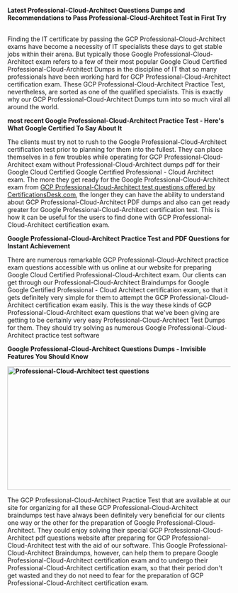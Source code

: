 <p><strong>Latest Professional-Cloud-Architect Questions Dumps and Recommendations to Pass Professional-Cloud-Architect Test in First Try&nbsp;&nbsp; &nbsp;</strong></p>

<p>Finding the IT certificate by passing the GCP Professional-Cloud-Architect exams have become a necessity of IT specialists these days to get stable jobs within their arena. But typically those Google Professional-Cloud-Architect exam refers to a few of their most popular Google Cloud Certified Professional-Cloud-Architect Dumps in the discipline of IT that so many professionals have been working hard for GCP Professional-Cloud-Architect certification exam. These GCP Professional-Cloud-Architect Practice Test, nevertheless, are sorted as one of the qualified specialists. This is exactly why our GCP Professional-Cloud-Architect Dumps turn into so much viral all around the world.</p>

<p><strong>most recent Google Professional-Cloud-Architect Practice Test - Here&#39;s What Google Certified To Say About It&nbsp;&nbsp; &nbsp;</strong></p>

<p>The clients must try not to rush to the Google Professional-Cloud-Architect certification test prior to planning for them into the fullest. They can place themselves in a few troubles while operating for GCP Professional-Cloud-Architect exam without Professional-Cloud-Architect dumps pdf for their Google Cloud Certified Google Certified Professional - Cloud Architect exam. The more they get ready for the Google Professional-Cloud-Architect exam from <a href="https://www.certificationsdesk.com/google/real-Professional-Cloud-Architect-exam-questions.html">GCP Professional-Cloud-Architect test questions offered by CertificationsDesk.com</a>,&nbsp;the longer they can have the ability to understand about GCP Professional-Cloud-Architect PDF dumps and also can get ready greater for Google Professional-Cloud-Architect certification test. This is how it can be useful for the users to find done with GCP Professional-Cloud-Architect certification exam.</p>

<p><strong>Google Professional-Cloud-Architect Practice Test and PDF Questions for Instant Achievement</strong></p>

<p>There are numerous remarkable GCP Professional-Cloud-Architect practice exam questions accessible with us online at our website for preparing Google Cloud Certified Professional-Cloud-Architect exam. Our clients can get through our Professional-Cloud-Architect Braindumps for Google Google Certified Professional - Cloud Architect certification exam, so that it gets definitely very simple for them to attempt the GCP Professional-Cloud-Architect certification exam easily. This is the way these kinds of GCP Professional-Cloud-Architect exam questions that we&#39;ve been giving are getting to be certainly very easy Professional-Cloud-Architect Test Dumps for them. They should try solving as numerous Google Professional-Cloud-Architect practice test software&nbsp;</p>

<p><strong>Google Professional-Cloud-Architect Questions Dumps - Invisible Features You Should Know&nbsp;&nbsp; &nbsp;&nbsp;</strong></p>

<p><a href="https://www.certificationsdesk.com/google/real-Professional-Cloud-Architect-exam-questions.html"><strong><img alt="Professional-Cloud-Architect test questions" src="http://i.imgur.com/0KJYDG5.jpg" style="height:279px; width:713px" /></strong></a></p>

<p>The GCP Professional-Cloud-Architect Practice Test that are available at our site for organizing for all these GCP Professional-Cloud-Architect braindumps test have always been definitely very beneficial for our clients one way or the other for the preparation of Google Professional-Cloud-Architect. They could enjoy solving their special GCP Professional-Cloud-Architect pdf questions website after preparing for GCP Professional-Cloud-Architect test with the aid of our software. This Google Professional-Cloud-Architect Braindumps, however, can help them to prepare Google Professional-Cloud-Architect certification exam and to undergo their Professional-Cloud-Architect certification exam, so that their period don&#39;t get wasted and they do not need to fear for the preparation of GCP Professional-Cloud-Architect certification exam.</p>

